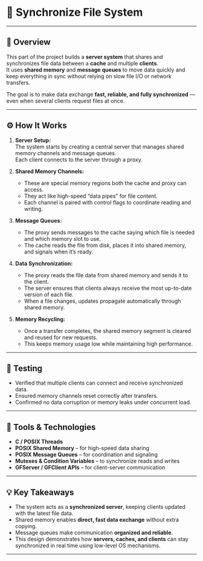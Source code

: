 # 🔁 Synchronize File System
---

## 📘 Overview

This part of the project builds a **server system** that shares and synchronizes file data between a **cache** and multiple **clients**.  
It uses **shared memory** and **message queues** to move data quickly and keep everything in sync without relying on slow file I/O or network transfers.

The goal is to make data exchange **fast, reliable, and fully synchronized** — even when several clients request files at once.

---

## ⚙️ How It Works

1. **Server Setup:**  
   The system starts by creating a central server that manages shared memory channels and message queues.  
   Each client connects to the server through a proxy.

2. **Shared Memory Channels:**  
   - These are special memory regions both the cache and proxy can access.  
   - They act like high-speed “data pipes” for file content.  
   - Each channel is paired with control flags to coordinate reading and writing.

3. **Message Queues:**  
   - The proxy sends messages to the cache saying which file is needed and which memory slot to use.  
   - The cache reads the file from disk, places it into shared memory, and signals when it’s ready.

4. **Data Synchronization:**  
   - The proxy reads the file data from shared memory and sends it to the client.  
   - The server ensures that clients always receive the most up-to-date version of each file.  
   - When a file changes, updates propagate automatically through shared memory.

5. **Memory Recycling:**  
   - Once a transfer completes, the shared memory segment is cleared and reused for new requests.  
   - This keeps memory usage low while maintaining high performance.

---

## 🧪 Testing

- Verified that multiple clients can connect and receive synchronized data.  
- Ensured memory channels reset correctly after transfers.  
- Confirmed no data corruption or memory leaks under concurrent load.

---

## 🧰 Tools & Technologies

- **C / POSIX Threads**  
- **POSIX Shared Memory** – for high-speed data sharing  
- **POSIX Message Queues** – for coordination and signaling  
- **Mutexes & Condition Variables** – to synchronize reads and writes  
- **GFServer / GFClient APIs** – for client-server communication

---

## 💡 Key Takeaways

- The system acts as a **synchronized server**, keeping clients updated with the latest file data.  
- Shared memory enables **direct, fast data exchange** without extra copying.  
- Message queues make communication **organized and reliable**.  
- This design demonstrates how **servers, caches, and clients** can stay synchronized in real time using low-level OS mechanisms.

---
